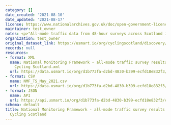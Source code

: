 ```yaml
---
category: []
date_created: '2021-08-10'
date_updated: '2021-08-17'
license: https://www.nationalarchives.gov.uk/doc/open-government-licence/version/3/
maintainer: test_owner
notes: <p>"All-mode traffic data from 48-hour surveys across Scotland in May 2021"</p>
organization: test_owner
original_dataset_link: https://usmart.io/org/cyclingscotland/discovery/discovery-view-detail/0b4e027e-59e2-4147-994f-c2f01cd08747
records: null
resources:
- format: XML
  name: National Monitoring Framework - all-mode traffic survey results May 2021 -
    Cycling Scotland.xml
  url: https://data.usmart.io/org/d1b773fa-d2bd-4830-b399-ecfd18e832f3/resource?resourceGUID=d8a1badd-3280-40bf-b1fa-c6c505c902b5
- format: CSV
  name: NMF_TS_May_2021.csv
  url: https://data.usmart.io/org/d1b773fa-d2bd-4830-b399-ecfd18e832f3/resource?resourceGUID=8f83f066-9b5a-464e-8ea9-04db353eeedd
- format: JSON
  name: API
  url: https://api.usmart.io/org/d1b773fa-d2bd-4830-b399-ecfd18e832f3/c6fed2ca-9239-4951-b92d-9e43ead4fb52/5/urql
schema: default
title: National Monitoring Framework - all-mode traffic survey results May 2021 -
  Cycling Scotland
---
```

